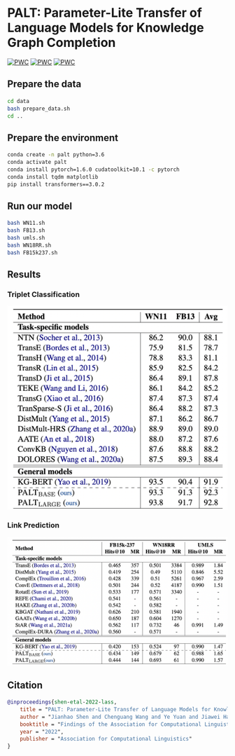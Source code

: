 # PALT: Parameter-Lite Transfer of Language Models for Knowledge Graph Completion

[![PWC](https://img.shields.io/endpoint.svg?url=https://paperswithcode.com/badge/palt-parameter-lite-transfer-of-language/link-prediction-on-umls)](https://paperswithcode.com/sota/link-prediction-on-umls?p=palt-parameter-lite-transfer-of-language)
[![PWC](https://img.shields.io/endpoint.svg?url=https://paperswithcode.com/badge/palt-parameter-lite-transfer-of-language/link-prediction-on-wn18rr)](https://paperswithcode.com/sota/link-prediction-on-wn18rr?p=palt-parameter-lite-transfer-of-language)
[![PWC](https://img.shields.io/endpoint.svg?url=https://paperswithcode.com/badge/palt-parameter-lite-transfer-of-language/link-prediction-on-fb15k-237)](https://paperswithcode.com/sota/link-prediction-on-fb15k-237?p=palt-parameter-lite-transfer-of-language)

## Prepare the data
```bash
cd data
bash prepare_data.sh
cd ..
```

## Prepare the environment
```bash
conda create -n palt python=3.6
conda activate palt
conda install pytorch=1.6.0 cudatoolkit=10.1 -c pytorch
conda install tqdm matplotlib
pip install transformers==3.0.2
```

## Run our model
```bash
bash WN11.sh
bash FB13.sh
bash umls.sh
bash WN18RR.sh
bash FB15k237.sh
```

## Results
### Triplet Classification
![](./imgs/triplet_cla.png)
### Link Prediction
![](./imgs/link_pred.png)
## Citation
```bibtex
@inproceedings{shen-etal-2022-lass,
    title = "PALT: Parameter-Lite Transfer of Language Models for Knowledge Graph Completion",
    author = "Jianhao Shen and Chenguang Wang and Ye Yuan and Jiawei Han and Heng Ji and Koushik Sen and Ming Zhang and Dawn Song",
    booktitle = "Findings of the Association for Computational Linguistics: EMNLP 2022",
    year = "2022",
    publisher = "Association for Computational Linguistics"
}
```
